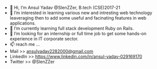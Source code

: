 - 👋 Hi, I’m Ansul Yadav @SlenZZer, B.tech (CSE)2017-21 
- 👀 I’m interested in learning various new and intresting web technology leaveraging then to add some useful and facinating features in web applications.   
- 🌱 I’m currently learning full stack development Ruby on Rails.
- 💞️ I’m looking for an internship or full time job to get some hands-on experience in IT corporate sector. 
- 📫 reach me ...
- Mail     >> ansulyadav2282000@gmail.com
- LinkedIn >> https://www.linkedin.com/in/ansul-yadav-029169170
- Twitter  >> @SlenZZer

<!---
SlenZZer/SlenZZer is a ✨ special ✨ repository because its `README.md` (this file) appears on your GitHub profile.
You can click the Preview link to take a look at your changes.
--->
